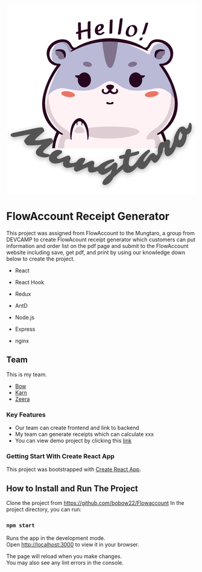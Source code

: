 <div align="center">
  <img src="https://github.com/bobow22/Flowaccount/blob/main/img/logo.png?raw=true" >
</div>

# FlowAccount Receipt Generator

This project was assigned from FlowAccount to the Mungtaro, a group from DEVCAMP to create FlowAcount receipt generator which customers can put information and order list on the pdf page and submit to the FlowAccount website including save, get pdf, and print by using our knowledge down below to create the project.

- React
- React Hook
- Redux
- AntD

- Node.js
- Express
- nginx

## Team

This is my team.

- [Bow](https://github.com/bobow22)
- [Karn](https://github.com/Silapakarn)
- [Zeera](https://github.com/zeeracha)

### Key Features

- Our team can create frontend and link to backend
- My team can generate receipts which can calculate xxx
- You can view demo project by clicking this [link](http://18.136.199.111/)

### Getting Start With Create React App

This project was bootstrapped with [Create React App](https://github.com/bobow22/Flowaccount).

## How to Install and Run The Project

Clone the project from https://github.com/bobow22/Flowaccount
In the project directory, you can run:

### `npm start`

Runs the app in the development mode.\
Open [http://localhost:3000](http://localhost:3000) to view it in your browser.

The page will reload when you make changes.\
You may also see any lint errors in the console.
